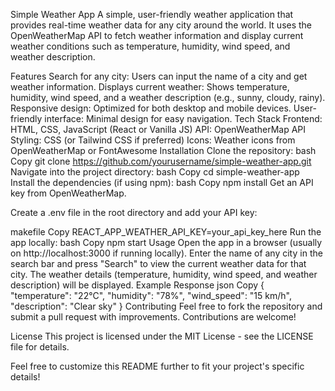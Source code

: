 Simple Weather App
A simple, user-friendly weather application that provides real-time weather data for any city around the world. It uses the OpenWeatherMap API to fetch weather information and display current weather conditions such as temperature, humidity, wind speed, and weather description.

Features
Search for any city: Users can input the name of a city and get weather information.
Displays current weather: Shows temperature, humidity, wind speed, and a weather description (e.g., sunny, cloudy, rainy).
Responsive design: Optimized for both desktop and mobile devices.
User-friendly interface: Minimal design for easy navigation.
Tech Stack
Frontend: HTML, CSS, JavaScript (React or Vanilla JS)
API: OpenWeatherMap API
Styling: CSS (or Tailwind CSS if preferred)
Icons: Weather icons from OpenWeatherMap or FontAwesome
Installation
Clone the repository:
bash
Copy
git clone https://github.com/yourusername/simple-weather-app.git
Navigate into the project directory:
bash
Copy
cd simple-weather-app
Install the dependencies (if using npm):
bash
Copy
npm install
Get an API key from OpenWeatherMap.

Create a .env file in the root directory and add your API key:

makefile
Copy
REACT_APP_WEATHER_API_KEY=your_api_key_here
Run the app locally:
bash
Copy
npm start
Usage
Open the app in a browser (usually on http://localhost:3000 if running locally).
Enter the name of any city in the search bar and press "Search" to view the current weather data for that city.
The weather details (temperature, humidity, wind speed, and weather description) will be displayed.
Example Response
json
Copy
{
  "temperature": "22°C",
  "humidity": "78%",
  "wind_speed": "15 km/h",
  "description": "Clear sky"
}
Contributing
Feel free to fork the repository and submit a pull request with improvements. Contributions are welcome!

License
This project is licensed under the MIT License - see the LICENSE file for details.

Feel free to customize this README further to fit your project's specific details!



